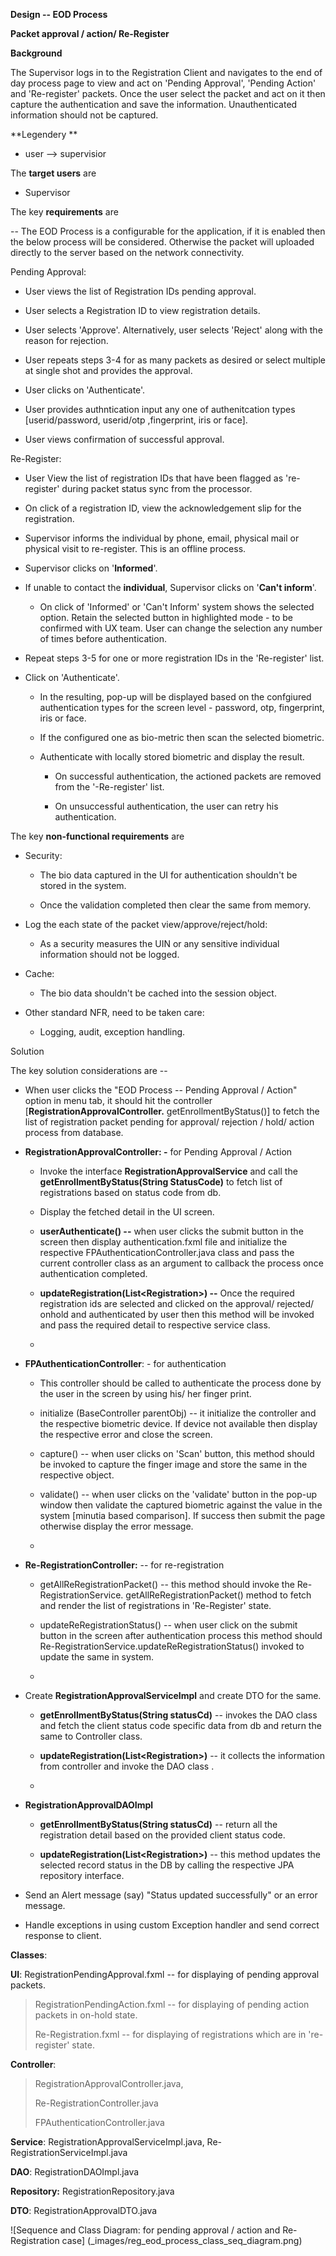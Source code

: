 **Design -- EOD Process**

**Packet approval / action/ Re-Register**

**Background**

The Supervisor logs in to the Registration Client and navigates to the
end of day process page to view and act on 'Pending Approval', 'Pending
Action' and 'Re-register' packets. Once the user select the packet and
act on it then capture the authentication and save the information.
Unauthenticated information should not be captured.

**Legendery **
-  user --> supervisior

The **target users** are

-   Supervisor

The key **requirements** are

-- The EOD Process is a configurable for the application, if it is enabled then the below process will be considered. 
    Otherwise the packet will uploaded directly to the server based on the network connectivity.

Pending Approval:

-   User views the list of Registration IDs pending approval.

-   User selects a Registration ID to view registration details.

-   User selects 'Approve'. Alternatively, user selects 'Reject'
    along with the reason for rejection.

-   User repeats steps 3-4 for as many packets as desired or select multiple
    at single shot and provides the approval.

-   User clicks on 'Authenticate'.

-   User provides authntication input any one of authenitcation types 
    [userid/password, userid/otp ,fingerprint, iris or face].

-   User views confirmation of successful approval.

Re-Register:

-   User View the list of registration IDs that have been flagged as
    're-register' during packet status sync from the processor.

-   On click of a registration ID, view the acknowledgement slip for the
    registration.

-   Supervisor informs the individual by phone, email, physical mail or
    physical visit to re-register. This is an offline process.

-   Supervisor clicks on '**Informed**'.

-   If unable to contact the **individual**, Supervisor clicks on
    '**Can't inform**'.

    -   On click of 'Informed' or 'Can't Inform' system shows the
        selected option. Retain the selected button in highlighted
        mode - to be confirmed with UX team. User can change the
        selection any number of times before authentication.

-   Repeat steps 3-5 for one or more registration IDs in the
    'Re-register' list.

-   Click on 'Authenticate'.

    -   In the resulting, pop-up will be displayed based on the confgiured 
        authentication types for the screen level - password, otp, fingerprint, iris or 
        face.
        
    -   If the configured one as bio-metric then scan the selected biometric.

    -   Authenticate with locally stored biometric and display the
        result.

        -   On successful authentication, the actioned packets are
            removed from the '-Re-register' list.

        -   On unsuccessful authentication, the user can retry his
            authentication.

The key **non-functional requirements** are

-   Security:

    -   The bio data captured in the UI for authentication shouldn't be
        stored in the system.

    -   Once the validation completed then clear the same from memory.

-   Log the each state of the packet view/approve/reject/hold:

    -   As a security measures the UIN or any sensitive individual
        information should not be logged.

-   Cache:

    -   The bio data shouldn't be cached into the session object.

-   Other standard NFR, need to be taken care:

    -   Logging, audit, exception handling.

Solution

The key solution considerations are --

-   When user clicks the "EOD Process -- Pending Approval / Action"
    option in menu tab, it should hit the controller
    \[**RegistrationApprovalController.** getEnrollmentByStatus()\] to
    fetch the list of registration packet pending for approval/
    rejection / hold/ action process from database.

-   **RegistrationApprovalController: -** for Pending Approval / Action

    -   Invoke the interface **RegistrationApprovalService** and call
        the **getEnrollmentByStatus(String StatusCode)** to fetch list
        of registrations based on status code from db.

    -   Display the fetched detail in the UI screen.

    -   **userAuthenticate() --** when user clicks the submit button in
        the screen then display authentication.fxml file and initialize
        the respective FPAuthenticationController.java class and pass
        the current controller class as an argument to callback the
        process once authentication completed.

    -   **updateRegistration(List\<Registration\>) --** Once the
        required registration ids are selected and clicked on the
        approval/ rejected/ onhold and authenticated by user then this
        method will be invoked and pass the required detail to
        respective service class.

    -   

-   **FPAuthenticationController**: - for authentication

    -   This controller should be called to authenticate the process
        done by the user in the screen by using his/ her finger print.

    -   initialize (BaseController parentObj) -- it initialize the
        controller and the respective biometric device. If device not
        available then display the respective error and close the
        screen.

    -   capture() -- when user clicks on 'Scan' button, this method
        should be invoked to capture the finger image and store the same
        in the respective object.

    -   validate() -- when user clicks on the 'validate' button in the
        pop-up window then validate the captured biometric against the
        value in the system \[minutia based comparison\]. If success
        then submit the page otherwise display the error message.

    -   

-   **Re-RegistrationController:** -- for re-registration

    -   getAllReRegistrationPacket() -- this method should invoke the
        Re-RegistrationService. getAllReRegistrationPacket() method to
        fetch and render the list of registrations in 'Re-Register'
        state.

    -   updateReRegistrationStatus() -- when user click on the submit
        button in the screen after authentication process this method
        should Re-RegistrationService.updateReRegistrationStatus()
        invoked to update the same in system.

    -   

-   Create **RegistrationApprovalServiceImpl** and create DTO for the
    same.

    -   **getEnrollmentByStatus(String statusCd)** -- invokes the DAO
        class and fetch the client status code specific data from db and
        return the same to Controller class.

    -   **updateRegistration(List\<Registration\>)** -- it collects the
        information from controller and invoke the DAO class .

    -   

-   **RegistrationApprovalDAOImpl**

    -   **getEnrollmentByStatus(String statusCd)** -- return all the
        registration detail based on the provided client status code.

    -   **updateRegistration(List\<Registration\>)** -- this method
        updates the selected record status in the DB by calling the
        respective JPA repository interface.

-   Send an Alert message (say) "Status updated successfully" or an
    error message.

-   Handle exceptions in using custom Exception handler and send correct
    response to client.

**Classes**:

**UI**: RegistrationPendingApproval.fxml -- for displaying of pending
approval packets.

> RegistrationPendingAction.fxml -- for displaying of pending action
> packets in on-hold state.
>
> Re-Registration.fxml -- for displaying of registrations which are in
> 're-register' state.

**Controller**:

> RegistrationApprovalController.java,
>
> Re-RegistrationController.java
>
> FPAuthenticationController.java

**Service**: RegistrationApprovalServiceImpl.java,
Re-RegistrationServiceImpl.java  

**DAO**: RegistrationDAOImpl.java

**Repository:** RegistrationRepository.java

**DTO**: RegistrationApprovalDTO.java

![Sequence and Class Diagram: for pending approval / action and
Re-Registration case] (_images/reg_eod_process_class_seq_diagram.png)
